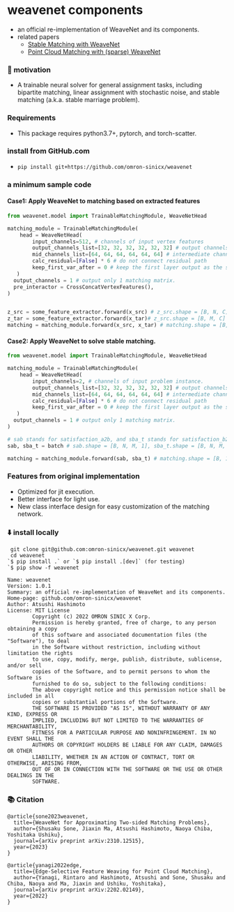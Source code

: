 # weavenet components
- an official re-implementation of WeaveNet and its components.
- related papers
  - [Stable Matching with WeaveNet](https://openreview.net/forum?id=ktHKpsbsxx)
  - [Point Cloud Matching with (sparse) WeaveNet](https://arxiv.org/abs/2202.02149)
  
### 🦾 motivation
- A trainable neural solver for general assignment tasks, including bipartite matching, linear assignment with stochastic noise, and stable matching (a.k.a. stable marriage problem).

### Requirements
- This package requires python3.7+, pytorch, and torch-scatter.

### install from GitHub.com
- `pip install git+https://github.com/omron-sinicx/weavenet`

### a minimum sample code

#### Case1: Apply WeaveNet to matching based on extracted features

```python:case1.py
from weavenet.model import TrainableMatchingModule, WeaveNetHead

matching_module = TrainableMatchingModule(
    head = WeaveNetHead(
        input_channels=512, # channels of input vertex features
        output_channels_list=[32, 32, 32, 32, 32, 32] # output channels of each layers
        mid_channels_list=[64, 64, 64, 64, 64, 64] # intermediate channels of each layers
        calc_residual=[False] * 6 # do not connect residual path
        keep_first_var_after = 0 # keep the first layer output as the source of first residual path.      
   )
  output_channels = 1 # output only 1 matching matrix.
  pre_interactor = CrossConcatVertexFeatures(),
)


z_src = some_feature_extractor.forward(x_src) # z_src.shape = [B, N, C]
z_tar = some_feature_extractor.forward(x_tar)# z_src.shape = [B, M, C]
matching = matching_module.forward(x_src, x_tar) # matching.shape = [B, 1, N, M]

```

#### Case2: Apply WeaveNet to solve stable matching.
```python:case2.py
from weavenet.model import TrainableMatchingModule, WeaveNetHead

matching_module = TrainableMatchingModule(
    head = WeaveNetHead(
        input_channels=2, # channels of input problem instance.
        output_channels_list=[32, 32, 32, 32, 32, 32] # output channels of each layers
        mid_channels_list=[64, 64, 64, 64, 64, 64] # intermediate channels of each layers
        calc_residual=[False] * 6 # do not connect residual path
        keep_first_var_after = 0 # keep the first layer output as the source of first residual path.      
   )
  output_channels = 1 # output only 1 matching matrix.
)

# sab stands for satisfaction_a2b, and sba_t stands for satisfaction_b2a_transposed
sab, sba_t = batch # sab.shape = [B, N, M, 1], sba_t.shape = [B, N, M, 1]. 

matching = matching_module.forward(sab, sba_t) # matching.shape = [B, 1, N, M]

```

### Features from original implementation
- Optimized for jit execution.
- Better interface for light use.
- New class interface design for easy customization of the matching network.


### ⬇️ install locally
```
 git clone git@github.com:omron-sinicx/weavenet.git weavenet
 cd weavenet
`$ pip install .` or `$ pip install .[dev]` (for testing)
`$ pip show -f weavenet
```

```
Name: weavenet
Version: 1.0.1
Summary: an official re-implementation of WeaveNet and its components.
Home-page: github.com/omron-sinicx/weavenet
Author: Atsushi Hashimoto
License: MIT License
        Copyright (c) 2022 OMRON SINIC X Corp.
        Permission is hereby granted, free of charge, to any person obtaining a copy
        of this software and associated documentation files (the "Software"), to deal
        in the Software without restriction, including without limitation the rights
        to use, copy, modify, merge, publish, distribute, sublicense, and/or sell
        copies of the Software, and to permit persons to whom the Software is
        furnished to do so, subject to the following conditions:
        The above copyright notice and this permission notice shall be included in all
        copies or substantial portions of the Software.
        THE SOFTWARE IS PROVIDED "AS IS", WITHOUT WARRANTY OF ANY KIND, EXPRESS OR
        IMPLIED, INCLUDING BUT NOT LIMITED TO THE WARRANTIES OF MERCHANTABILITY,
        FITNESS FOR A PARTICULAR PURPOSE AND NONINFRINGEMENT. IN NO EVENT SHALL THE
        AUTHORS OR COPYRIGHT HOLDERS BE LIABLE FOR ANY CLAIM, DAMAGES OR OTHER
        LIABILITY, WHETHER IN AN ACTION OF CONTRACT, TORT OR OTHERWISE, ARISING FROM,
        OUT OF OR IN CONNECTION WITH THE SOFTWARE OR THE USE OR OTHER DEALINGS IN THE
        SOFTWARE.

```


### 📚 Citation
```
@article{sone2023weavenet,
  title={WeaveNet for Approximating Two-sided Matching Problems},
  author={Shusaku Sone, Jiaxin Ma, Atsushi Hashimoto, Naoya Chiba, Yoshitaka Ushiku},
  journal={arXiv preprint arXiv:2310.12515},
  year={2023}
}
```
```
@article{yanagi2022edge,
  title={Edge-Selective Feature Weaving for Point Cloud Matching},
  author={Yanagi, Rintaro and Hashimoto, Atsushi and Sone, Shusaku and Chiba, Naoya and Ma, Jiaxin and Ushiku, Yoshitaka},
  journal={arXiv preprint arXiv:2202.02149},
  year={2022}
}
```

